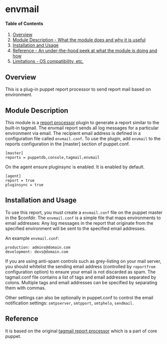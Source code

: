 # envmail

#### Table of Contents

1. [Overview](#overview)
2. [Module Description - What the module does and why it is useful](#module-description)
3. [Installation and Usage](#installation-and-usage)
4. [Reference - An under-the-hood peek at what the module is doing and how](#reference)
5. [Limitations - OS compatibility, etc.](#limitations)

## Overview

This is a plug-in puppet report processor to send report mail based on environment.

## Module Description

This module is a [report processor](https://docs.puppetlabs.com/guides/reporting.html) plugin to generate a report similar to the built-in tagmail. The envmail report sends all log messages for a particular environment via email.
The recipient email address is defined in a configuration file called `envmail.conf`.  To use the plugin, add `envmail` to the reports configuration in the [master] section of puppet.conf.

```
[master]
reports = puppetdb,console,tagmail,envmail
```

On the agent ensure pluginsync is enabled. It is enabled by default.

```
[agent]
report = true
pluginsync = true
```

## Installation and Usage

To use this report, you must create a `envmail.conf` file on the puppet master in the $confdir. The `envmail.conf` is a simple file that maps environments to email addresses:  Any log messages in the report that originate from the specified environment will be sent to the specified email addresses. 

An example `envmail.conf`:
```
production: admins@domain.com
development: devs@domain.com
```
If you are using anti-spam controls such as grey-listing on your mail server, you should whitelist the sending email address (controlled by `reportfrom` configuration option) to ensure your email is not discarded as spam.
The tagmail.conf file contains a list of tags and email addresses separated by colons. Multiple tags and email addresses can be specified by separating them with commas.

Other settings can also be optionally in puppet.conf to control the email notification settings: `smtpserver`, `smtpport`, `smtphelo`, `sendmail`.

## Reference

It is based on the original [tagmail report processor](https://github.com/puppetlabs/puppet/blob/3.7.3/lib/puppet/reports/tagmail.rb) which is a part of core puppet.
